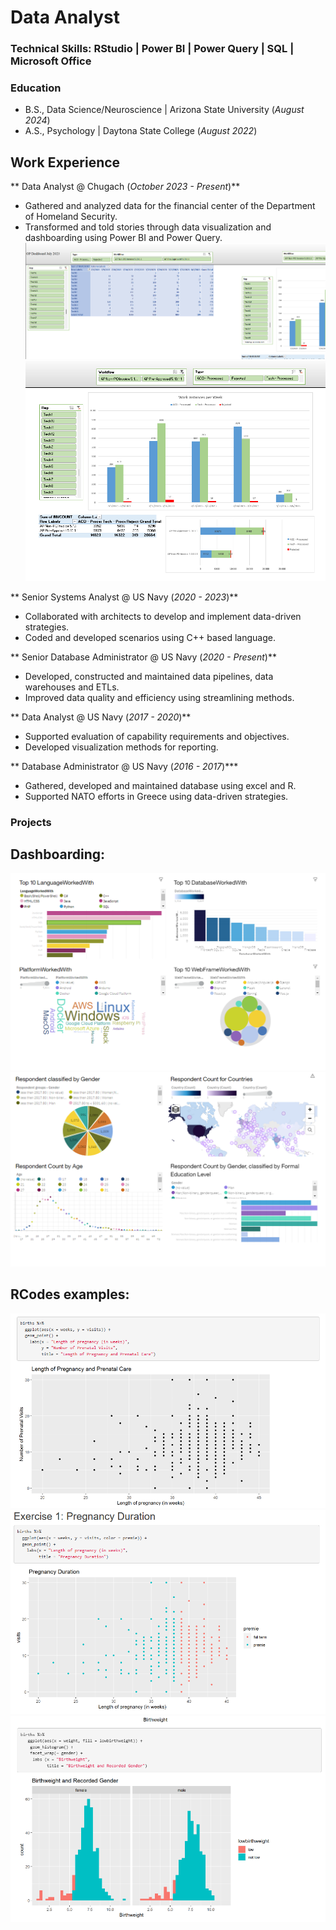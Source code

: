 # Data Analyst

### Technical Skills: RStudio | Power BI | Power Query | SQL | Microsoft Office 

### Education 
- B.S., Data Science/Neuroscience | Arizona State University (_August 2024_)
- A.S., Psychology | Daytona State College (_August 2022_)

## Work Experience 
** Data Analyst @ Chugach (_October 2023 - Present_)**
 - Gathered and analyzed data for the financial center of the Department of Homeland Security.
 - Transformed and told stories through data visualization and dashboarding using Power BI and Power Query.
![Dashboard1](/assets/img/Dashboard1.png)
![Dashboard2](/assets/img/Dashboard2.png)

** Senior Systems Analyst @ US Navy (_2020 - 2023_)**
 - Collaborated with architects to develop and implement data-driven strategies.
 - Coded and developed scenarios using C++ based language. 

** Senior Database Administrator @ US Navy (_2020 - Present_)**
 - Developed, constructed and maintained data pipelines, data warehouses and ETLs.
 - Improved data quality and efficiency using streamlining methods. 

** Data Analyst @ US Navy (_2017 - 2020_)**
  - Supported evaluation of capability requirements and objectives.
  - Developed visualization methods for reporting. 

** Database Administrator @ US Navy (_2016 - 2017_)***
  - Gathered, developed and maintained database using excel and R.
  - Supported NATO efforts in Greece using data-driven strategies.

### Projects

## Dashboarding:

![Dash1](/assets/img/Dash1.png)
![Dash2](assets/img/Dash2.png)

## RCodes examples:

![RCode3](/assets/img/RCode3.png)
![RCode5](assets/img/RCode5.png)
![RCode6](/assets/img/RCode6.png)

